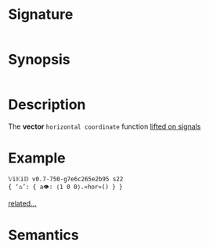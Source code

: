 # Signature
```vikid-signature
```

# Synopsis
```vikid-synopsis
```

# Description
The __vector__ `horizontal coordinate` function [lifted on signals](/refman/concepts/pure_functions)

# Example
```vikid-script
𝕍i𝕂i𝔻 v0.7-750-g7e6c265e2b95 s22
{ ‘⌂’: { a👁: ⟨1 0 0⟩.«hor»() } }
```


[related...](https://en.wikipedia.org/wiki/Cartesian_coordinate_system)

# Semantics